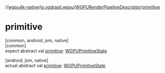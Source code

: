 //[wgpu4k-native](../../../index.md)/[io.ygdrasil.wgpu](../index.md)/[WGPURenderPipelineDescriptor](index.md)/[primitive](primitive.md)

# primitive

[common, android, jvm, native]\
[common]\
expect abstract val [primitive](primitive.md): [WGPUPrimitiveState](../-w-g-p-u-primitive-state/index.md)

[android, jvm, native]\
actual abstract val [primitive](primitive.md): [WGPUPrimitiveState](../-w-g-p-u-primitive-state/index.md)